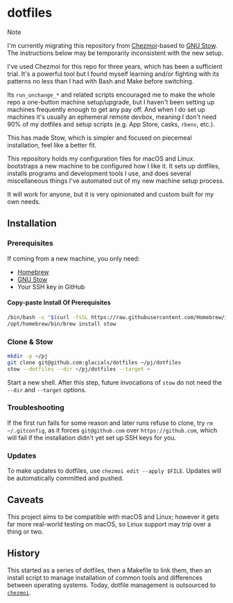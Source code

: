 # dotfiles

> [!NOTE]
> I'm currently migrating this repository from
> [Chezmoi](https://www.chezmoi.io/)-based
> to
> [GNU Stow](https://www.gnu.org/software/stow/).
> The instructions below may be temporarily inconsistent with the new setup.
>
> I've used Chezmoi for this repo for three years, which has been a sufficient trial.
> It's a powerful tool but I found myself learning and/or fighting with its patterns
> no less than I had with Bash and Make before switching.
>
> Its `run_onchange_*` and related scripts encouraged me to make the whole repo a one-button machine setup/upgrade,
> but I haven't been setting up machines frequently enough to get any pay off.
> And when I do set up machines it's usually an ephemeral remote devbox,
> meaning I don't need 90% of my dotfiles and setup scripts (e.g. App Store, casks, `rbenv`, etc.).
>
> This has made Stow, which is simpler and focused on piecemeal installation,
> feel like a better fit.

This repository holds my configuration files for macOS and Linux. bootstraps a new machine to be configured how I like it.
It sets up dotfiles, installs programs and development tools I use, and does
several miscellaneous things I've automated out of my new machine setup process.

It will work for anyone, but it is very opinionated and custom built for my own
needs.

## Installation

### Prerequisites

If coming from a new machine, you only need:

- [Homebrew](https://brew.sh/)
- [GNU Stow](https://www.gnu.org/software/stow/)
- Your SSH key in GitHub

#### Copy-paste Install Of Prerequisites

```sh
/bin/bash -c "$(curl -fsSL https://raw.githubusercontent.com/Homebrew/install/HEAD/install.sh)"
/opt/homebrew/bin/brew install stow
```

### Clone & Stow

```sh
mkdir -p ~/pj
git clone git@github.com:glacials/dotfiles ~/pj/dotfiles
stow --dotfiles --dir ~/pj/dotfiles --target ~
```

Start a new shell.
After this step, future invocations of `stow` do not need the `--dir` and `--target` options.

### Troubleshooting

If the first run fails for some reason and later runs refuse to clone, try `rm
~/.gitconfig`, as it forces `git@github.com` over `https://github.com`, which will
fail if the installation didn't yet set up SSH keys for you.

### Updates

To make updates to dotfiles, use `chezmoi edit --apply $FILE`. Updates will be
automatically committed and pushed.

## Caveats

This project aims to be compatible with macOS and Linux; however it gets far
more real-world testing on macOS, so Linux support may trip over a thing or two.

## History

This started as a series of dotfiles, then a Makefile to link them, then an
install script to manage installation of common tools and differences between
operating systems. Today, dotfile management is outsourced to
[`chezmoi`](https://github.com/twpayne/chezmoi).
